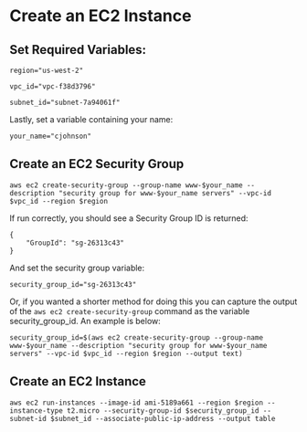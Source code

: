 # Create an EC2 Instance
## Set Required Variables:

`region="us-west-2"`

`vpc_id="vpc-f38d3796"`

`subnet_id="subnet-7a94061f"`

Lastly, set a variable containing your name:

`your_name="cjohnson"`

## Create an EC2 Security Group
`aws ec2 create-security-group --group-name www-$your_name --description "security group for www-$your_name servers" --vpc-id $vpc_id --region $region`

If run correctly, you should see a Security Group ID is returned:

    {
        "GroupId": "sg-26313c43"
    }

And set the security group variable:

`security_group_id="sg-26313c43"`

Or, if you wanted a shorter method for doing this you can capture the output of the `aws ec2 create-security-group` command as the variable security_group_id. An example is below:

`security_group_id=$(aws ec2 create-security-group --group-name www-$your_name --description "security group for www-$your_name servers" --vpc-id $vpc_id --region $region --output text)`

## Create an EC2 Instance

`aws ec2 run-instances --image-id ami-5189a661 --region $region --instance-type t2.micro --security-group-id $security_group_id --subnet-id $subnet_id --associate-public-ip-address --output table`
